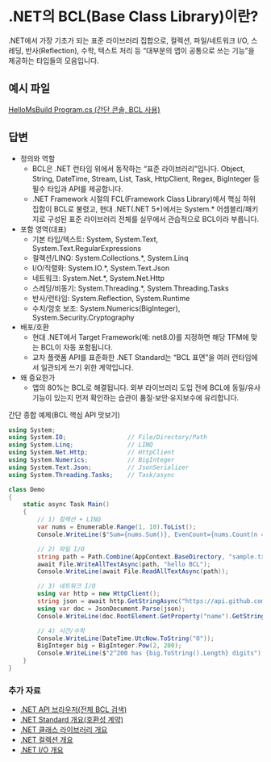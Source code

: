 # .NET의 BCL(Base Class Library)이란?
.NET에서 가장 기초가 되는 표준 라이브러리 집합으로, 컬렉션, 파일/네트워크 I/O, 스레딩, 반사(Reflection), 수학, 텍스트 처리 등 “대부분의 앱이 공통으로 쓰는 기능”을 제공하는 타입들의 모음입니다.

## 예시 파일
[HelloMsBuild Program.cs (간단 콘솔, BCL 사용)](https://github.com/dotnet/samples/blob/main/core/console-apps/HelloMsBuild/Program.cs)

## 답변
- 정의와 역할
  - BCL은 .NET 런타임 위에서 동작하는 “표준 라이브러리”입니다. Object, String, DateTime, Stream, List<T>, Task, HttpClient, Regex, BigInteger 등 필수 타입과 API를 제공합니다.
  - .NET Framework 시절의 FCL(Framework Class Library)에서 핵심 하위 집합이 BCL로 불렸고, 현대 .NET(.NET 5+)에서는 System.* 어셈블리/패키지로 구성된 표준 라이브러리 전체를 실무에서 관습적으로 BCL이라 부릅니다.
- 포함 영역(대표)
  - 기본 타입/텍스트: System, System.Text, System.Text.RegularExpressions
  - 컬렉션/LINQ: System.Collections.*, System.Linq
  - I/O/직렬화: System.IO.*, System.Text.Json
  - 네트워크: System.Net.*, System.Net.Http
  - 스레딩/비동기: System.Threading.*, System.Threading.Tasks
  - 반사/런타임: System.Reflection, System.Runtime
  - 수치/암호 보조: System.Numerics(BigInteger), System.Security.Cryptography
- 배포/호환
  - 현대 .NET에서 Target Framework(예: net8.0)를 지정하면 해당 TFM에 맞는 BCL이 자동 포함됩니다.
  - 교차 플랫폼 API를 표준화한 .NET Standard는 “BCL 표면”을 여러 런타임에서 일관되게 쓰기 위한 계약입니다.
- 왜 중요한가
  - 앱의 80%는 BCL로 해결됩니다. 외부 라이브러리 도입 전에 BCL에 동일/유사 기능이 있는지 먼저 확인하는 습관이 품질·보안·유지보수에 유리합니다.

간단 종합 예제(BCL 핵심 API 맛보기)
````csharp
using System;
using System.IO;                 // File/Directory/Path
using System.Linq;               // LINQ
using System.Net.Http;           // HttpClient
using System.Numerics;           // BigInteger
using System.Text.Json;          // JsonSerializer
using System.Threading.Tasks;    // Task/async

class Demo
{
    static async Task Main()
    {
        // 1) 컬렉션 + LINQ
        var nums = Enumerable.Range(1, 10).ToList();
        Console.WriteLine($"Sum={nums.Sum()}, EvenCount={nums.Count(n => n % 2 == 0)}");

        // 2) 파일 I/O
        string path = Path.Combine(AppContext.BaseDirectory, "sample.txt");
        await File.WriteAllTextAsync(path, "hello BCL");
        Console.WriteLine(await File.ReadAllTextAsync(path));

        // 3) 네트워크 I/O
        using var http = new HttpClient();
        string json = await http.GetStringAsync("https://api.github.com/repos/dotnet/runtime");
        using var doc = JsonDocument.Parse(json);
        Console.WriteLine(doc.RootElement.GetProperty("name").GetString());

        // 4) 시간/수학
        Console.WriteLine(DateTime.UtcNow.ToString("O"));
        BigInteger big = BigInteger.Pow(2, 200);
        Console.WriteLine($"2^200 has {big.ToString().Length} digits");
    }
}
````

### 추가 자료
- [.NET API 브라우저(전체 BCL 검색)](https://learn.microsoft.com/dotnet/api/?view=net-8.0)
- [.NET Standard 개요(호환성 계약)](https://learn.microsoft.com/dotnet/standard/net-standard)
- [.NET 클래스 라이브러리 개요](https://learn.microsoft.com/dotnet/standard/class-libraries)
- [.NET 컬렉션 개요](https://learn.microsoft.com/dotnet/standard/collections)
- [.NET I/O 개요](https://learn.microsoft.com/dotnet/standard/io/)